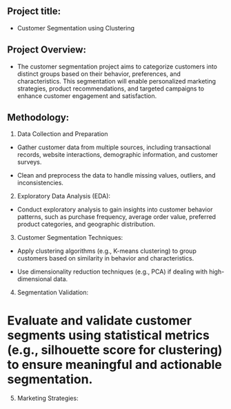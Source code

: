 ## Project title:

* Customer Segmentation using Clustering

## Project Overview:

* The customer segmentation project aims to categorize customers into distinct groups based on their behavior, preferences, and characteristics. This segmentation will enable personalized marketing strategies, product recommendations, and targeted campaigns to enhance customer engagement and satisfaction.

## Methodology:

1. Data Collection and Preparation

* Gather customer data from multiple sources, including transactional records, website interactions, demographic information, and customer surveys.

* Clean and preprocess the data to handle missing values, outliers, and inconsistencies.

2. Exploratory Data Analysis (EDA):

* Conduct exploratory analysis to gain insights into customer behavior patterns, such as purchase frequency, average order value, preferred product categories, and geographic distribution.

3. Customer Segmentation Techniques:

* Apply clustering algorithms (e.g., K-means clustering) to group customers based on similarity in behavior and characteristics.

* Use dimensionality reduction techniques (e.g., PCA) if dealing with high-dimensional data.

4. Segmentation Validation:

# Evaluate and validate customer segments using statistical metrics (e.g., silhouette score for clustering) to ensure meaningful and actionable segmentation.

5. Marketing Strategies:
